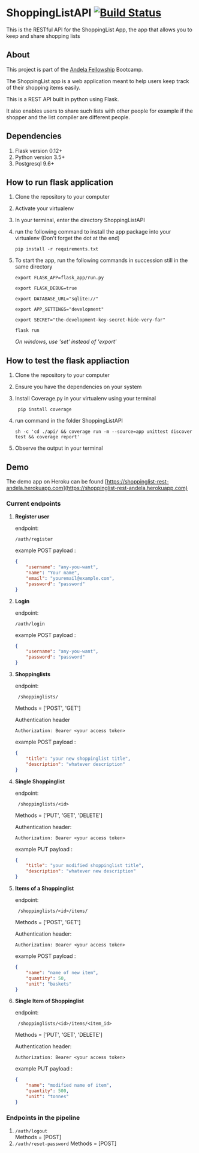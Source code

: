 # ShoppingListAPI [![Build Status](https://travis-ci.org/Tinitto/ShoppingListAPI.png?branch=master)](https://travis-ci.org/Tinitto/ShoppingListAPI)
This is the RESTful API for the ShoppingList App, the app that allows you to keep and share shopping lists

## About
This project is part of the [Andela Fellowship](https://andela.com/) Bootcamp.

The ShoppingList app is a web application meant to help users keep track of their shopping items easily. 

This is a REST API built in python using Flask.

It also enables users to share such lists with other people for example if the shopper and the list compiler are different people.

## Dependencies
1. Flask version 0.12+
2. Python version 3.5+
3. Postgresql 9.6+

## How to run flask application
1. Clone the repository to your computer
2. Activate your virtualenv
3. In your terminal, enter the directory ShoppingListAPI
4. run the following command to install the app package into your virtualenv (Don't forget the dot at the end)

    ``` pip install -r requirements.txt ```

5. To start the app, run the following commands in succession still in the same directory

    ```export FLASK_APP=flask_app/run.py```

    ```export FLASK_DEBUG=true ```

    ```export DATABASE_URL="sqlite://"```

    ```export APP_SETTINGS="development"```

    ```export SECRET="the-development-key-secret-hide-very-far"```

    ```flask run ```

    _On windows, use 'set' instead of 'export'_

## How to test the flask appliaction
1. Clone the repository to your computer
2. Ensure you have the dependencies on your system
3. Install Coverage.py in your virtualenv using your terminal


    ``` pip install coverage```

4. run command in the folder ShoppingListAPI

    ``` sh -c 'cd ./api/ && coverage run -m --source=app unittest discover test && coverage report' ```

5. Observe the output in your terminal

## Demo
The demo app on Heroku can be found [https://shoppinglist-rest-andela.herokuapp.com](https://shoppinglist-rest-andela.herokuapp.com)

### Current endpoints

1. **Register user**

    endpoint:
    ```
    /auth/register
    ``` 
        
    example POST payload :
    ```json
    {
        "username": "any-you-want",
        "name": "Your name",
        "email": "youremail@example.com",
        "password": "password"
    }
    ```
2.  **Login** 

    endpoint:

    ```
    /auth/login
    ``` 
        
    example POST payload :
    ```json
    {
        "username": "any-you-want",
        "password": "password"
    }
    ```

3.  **Shoppinglists**

    endpoint:
    ```
     /shoppinglists/
    ``` 

    Methods = ['POST', 'GET']

    Authentication header
    ```
    Authorization: Bearer <your access token>
    ```
        
    example POST payload :
    ```json
    {
        "title": "your new shoppinglist title",
        "description": "whatever description"
    }
    ```

4.  **Single Shoppinglist**

    endpoint:
    ```
     /shoppinglists/<id>
    ``` 

    Methods = ['PUT', 'GET', 'DELETE']

    Authentication header:
    ```
    Authorization: Bearer <your access token>
    ```
        
    example PUT payload :
    ```json
    {
        "title": "your modified shoppinglist title",
        "description": "whatever new description"
    }
    ```

5.  **Items of a Shoppinglist**

    endpoint:
    ```
     /shoppinglists/<id>/items/
    ``` 

    Methods = ['POST', 'GET']

    Authentication header:
    ```
    Authorization: Bearer <your access token>
    ```
        
    example POST payload :
    ```json
    {
        "name": "name of new item",
        "quantity": 50,
        "unit": "baskets"
    }
    ```

6.  **Single Item of Shoppinglist**

    endpoint:
    ```
     /shoppinglists/<id>/items/<item_id>
    ``` 

    Methods = ['PUT', 'GET', 'DELETE']

    Authentication header:
    ```
    Authorization: Bearer <your access token>
    ```
        
    example PUT payload :
    ```json
    {
        "name": "modified name of item",
        "quantity": 500,
        "unit": "tonnes"
    }
    ```


### Endpoints in the pipeline
1. ``` /auth/logout ```  
    Methods = [POST]
2. ``` /auth/reset-password ```
    Methods = [POST]
